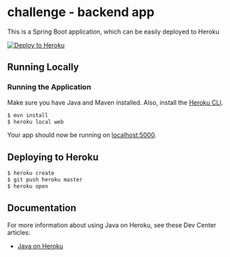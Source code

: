 # challenge - backend app

This is a Spring Boot application, which can be easily deployed to Heroku

[![Deploy to Heroku](https://www.herokucdn.com/deploy/button.png)](https://heroku.com/deploy)

## Running Locally

### Running the Application

Make sure you have Java and Maven installed. Also, install the [Heroku CLI](https://cli.heroku.com/).

```sh
$ mvn install
$ heroku local web
```

Your app should now be running on [localhost:5000](http://localhost:5000/).

## Deploying to Heroku

```sh
$ heroku create
$ git push heroku master
$ heroku open
```

## Documentation

For more information about using Java on Heroku, see these Dev Center articles:

- [Java on Heroku](https://devcenter.heroku.com/categories/java)
